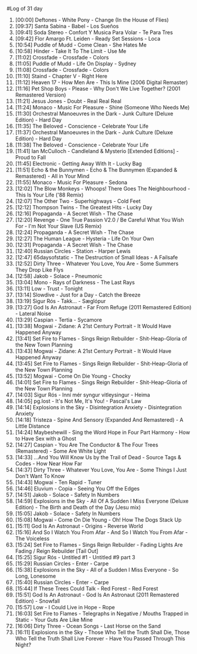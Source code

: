 #Log of 31 day

1. [00:00] Deftones - White Pony - Change (In the House of Flies)
1. [09:37] Santa Sabina - Babel - Los Sueños
1. [09:41] Soda Stereo - Confort Y Musica Para Volar - Te Para Tres
1. [09:42] Flor Amargo Ft. Leiden - Ready Set Sessions - Loca
1. [10:54] Puddle of Mudd - Come Clean - She Hates Me
1. [10:58] Hinder - Take It To The Limit - Use Me
1. [11:02] Crossfade - Crossfade - Colors
1. [11:05] Puddle of Mudd - Life On Display - Sydney
1. [11:08] Crossfade - Crossfade - Colors
1. [11:10] Staind - Chapter V - Right Here
1. [11:12] Heaven 17 - How Men Are - This Is Mine (2006 Digital Remaster)
1. [11:16] Pet Shop Boys - Please - Why Don't We Live Together? (2001 Remastered Version)
1. [11:21] Jesus Jones - Doubt - Real Real Real
1. [11:24] Monaco - Music For Pleasure - Shine (Someone Who Needs Me)
1. [11:30] Orchestral Manoeuvres in the Dark - Junk Culture (Deluxe Edition) - Hard Day
1. [11:35] The Beloved - Conscience - Celebrate Your Life
1. [11:37] Orchestral Manoeuvres in the Dark - Junk Culture (Deluxe Edition) - Hard Day
1. [11:38] The Beloved - Conscience - Celebrate Your Life
1. [11:41] Ian McCulloch - Candleland & Mysterio [Extended Editions] - Proud to Fall
1. [11:45] Electronic - Getting Away With It - Lucky Bag
1. [11:51] Echo & the Bunnymen - Echo & The Bunnymen (Expanded & Remastered) - All in Your Mind
1. [11:55] Monaco - Music For Pleasure - Sedona
1. [12:02] The Blow Monkeys - Whoops! There Goes The Neighbourhood - This Is Your Life ('88 Remix)
1. [12:07] The Other Two - Superhighways - Cold Feet
1. [12:12] Thompson Twins - The Greatest Hits - Lucky Day
1. [12:16] Propaganda - A Secret Wish - The Chase
1. [12:20] Revenge - One True Passion V2.0 / Be Careful What You Wish For - I'm Not Your Slave (US Remix)
1. [12:24] Propaganda - A Secret Wish - The Chase
1. [12:27] The Human League - Hysteria - Life On Your Own
1. [12:31] Propaganda - A Secret Wish - The Chase
1. [12:40] Russian Circles - Station - Harper Lewis
1. [12:47] 65daysofstatic - The Destruction of Small Ideas - A Failsafe
1. [12:52] Dirty Three - Whatever You Love, You Are - Some Summers They Drop Like Flys
1. [12:58] Jakob - Solace - Pneumonic
1. [13:04] Mono - Rays of Darkness - The Last Rays
1. [13:11] Low - Trust - Tonight
1. [13:14] Slowdive - Just for a Day - Catch the Breeze
1. [13:19] Sigur Rós - Takk... - Sæglópur
1. [13:27] God Is An Astronaut - Far From Refuge (2011 Remastered Edition) - Lateral Noise
1. [13:29] Caspian - Tertia - Sycamore
1. [13:38] Mogwai - Zidane: A 21st Century Portrait - It Would Have Happened Anyway
1. [13:41] Set Fire to Flames - Sings Reign Rebuilder - Shit-Heap-Gloria of the New Town Planning
1. [13:43] Mogwai - Zidane: A 21st Century Portrait - It Would Have Happened Anyway
1. [13:45] Set Fire to Flames - Sings Reign Rebuilder - Shit-Heap-Gloria of the New Town Planning
1. [13:52] Mogwai - Come On Die Young - Chocky
1. [14:01] Set Fire to Flames - Sings Reign Rebuilder - Shit-Heap-Gloria of the New Town Planning
1. [14:03] Sigur Rós - Inní mér syngur vitleysingur - Heima
1. [14:05] pg.lost - It's Not Me, It's You! - Pascal's Law
1. [14:14] Explosions in the Sky - Disintegration Anxiety - Disintegration Anxiety
1. [14:18] Tristeza - Spine And Sensory (Expanded And Remastered) - A Little Distance
1. [14:24] Maybeshewill - Sing the Word Hope in Four Part Harmony - How to Have Sex with a Ghost
1. [14:27] Caspian - You Are The Conductor & The Four Trees (Remastered) - Some Are White Light
1. [14:33] ...And You Will Know Us by the Trail of Dead - Source Tags & Codes - How Near How Far
1. [14:37] Dirty Three - Whatever You Love, You Are - Some Things I Just Don't Want To Know
1. [14:43] Mogwai - Ten Rapid - Tuner
1. [14:46] Eluvium - Copia - Seeing You Off the Edges
1. [14:51] Jakob - Solace - Safety In Numbers
1. [14:59] Explosions in the Sky - All Of A Sudden I Miss Everyone (Deluxe Edition) - The Birth and Death of the Day (Jesu mix)
1. [15:05] Jakob - Solace - Safety In Numbers
1. [15:08] Mogwai - Come On Die Young - Oh! How The Dogs Stack Up
1. [15:11] God Is An Astronaut - Origins - Reverse World
1. [15:16] And So I Watch You From Afar - And So I Watch You From Afar - The Voiceless
1. [15:24] Set Fire to Flames - Sings Reign Rebuilder - Fading Lights Are Fading / Reign Rebuilder [Tail Out]
1. [15:25] Sigur Rós - Untitled #1 - Untitled #9 part 3
1. [15:29] Russian Circles - Enter - Carpe
1. [15:38] Explosions in the Sky - All of a Sudden I Miss Everyone - So Long, Lonesome
1. [15:40] Russian Circles - Enter - Carpe
1. [15:44] If These Trees Could Talk - Red Forest - Red Forest
1. [15:51] God Is An Astronaut - God Is An Astronaut (2011 Remastered Edition) - Snowfall
1. [15:57] Low - I Could Live in Hope - Rope
1. [16:03] Set Fire to Flames - Telegraphs in Negative / Mouths Trapped in Static - Your Guts Are Like Mine
1. [16:06] Dirty Three - Ocean Songs - Last Horse on the Sand
1. [16:11] Explosions in the Sky - Those Who Tell the Truth Shall Die, Those Who Tell the Truth Shall Live Forever - Have You Passed Through This Night?
